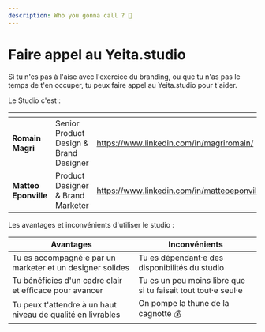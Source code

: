 ```yaml
---
description: Who you gonna call ? 👻
---
```


# Faire appel au Yeita.studio

Si tu n'es pas à l'aise avec l'exercice du branding, ou que tu n'as pas le temps de t'en occuper, tu peux faire appel au Yeita.studio pour t'aider.&#x20;

Le Studio c'est :&#x20;

<table data-view="cards"><thead><tr><th></th><th></th><th data-type="content-ref"></th><th data-hidden data-card-cover data-type="files"></th></tr></thead><tbody><tr><td><strong>Romain Magri</strong></td><td>Senior Product Design &#x26; Brand Designer</td><td><a href="https://www.linkedin.com/in/magriromain/">https://www.linkedin.com/in/magriromain/</a></td><td><a href="../../.gitbook/assets/1706832865398.jpeg">1706832865398.jpeg</a></td></tr><tr><td><strong>Matteo Eponville</strong></td><td>Product Designer &#x26; Brand Marketer</td><td><a href="https://www.linkedin.com/in/matteoeponville/">https://www.linkedin.com/in/matteoeponville/</a></td><td><a href="../../.gitbook/assets/1711646586227.jpeg">1711646586227.jpeg</a></td></tr></tbody></table>

Les avantages et inconvénients d'utiliser le studio :&#x20;

| Avantages                                                   | Inconvénients                                                 |
| ----------------------------------------------------------- | ------------------------------------------------------------- |
| Tu es accompagné·e par un marketer et un designer solides   | Tu es dépendant·e des disponibilités du studio                |
| Tu bénéficies d'un cadre clair et efficace pour avancer     | Tu es un peu moins libre que si tu faisait tout tout·e seul·e |
| Tu peux t'attendre à un haut niveau de qualité en livrables | On pompe la thune de la cagnotte :moneybag:                   |
